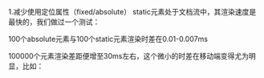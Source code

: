 1.减少使用定位属性（fixed/absolute）
static元素处于文档流中，其渲染速度是最快的，我们做过一个测试：

100个absolute元素与100个static元素渲染时差在0.01-0.007ms

100000个元素渲染差距便增至30ms左右，这个微小的时差在移动端变得尤为明显，比如：